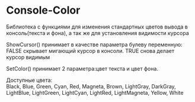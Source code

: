 # Console-Color
Библиотека с функциями для изменения стандартных цветов вывода в консоль(текста и фона), а так же для установления видимости курсора

ShowCursor() принимает в качестве параметра булеву переменную:<br>
FALSE скрывает мигающий курсор в консоли. 
TRUE снова делает курсор видимым 

SetColor() принимает 2 параметра:цвет текста и цвет фона.

Доступные цвета:<br>
Black, Blue, Green, Cyan, Red, Magneta, Brown, LightGray, DarkGray, LightBlue, LightGreen, LightCyan, LightRed, LightMagneta, Yellow, White
